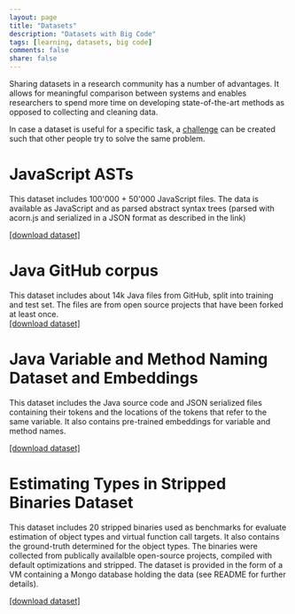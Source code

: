 ```yaml
---
layout: page
title: "Datasets"
description: "Datasets with Big Code"
tags: [learning, datasets, big code]
comments: false
share: false
---
```


Sharing datasets in a research community has a number of advantages. It allows for meaningful comparison between systems and enables researchers to spend more time on developing state-of-the-art methods as opposed to collecting and cleaning data.



In case a dataset is useful for a specific task, a <a href="/challenges">challenge</a> can be created such that other people try to solve the same problem.


<div class="highlightitem">
<h1 id="javascript-asts">JavaScript ASTs</h1>

<p>This dataset includes 100'000 + 50'000 JavaScript files. The data is available as JavaScript and as parsed abstract syntax trees (parsed with acorn.js and serialized in a JSON format as described in the link)<br>

<a href="http://www.srl.inf.ethz.ch/js150.php">[download dataset]</a></p>
</div>


<div class="highlightitem">
<h1 id="githubjava">Java GitHub corpus</h1>

<p>This dataset includes about 14k Java files from GitHub, split into training and test set.
The files are from open source projects that have been forked at least once.
<br/>
<a href="http://groups.inf.ed.ac.uk/cup/javaGithub/">[download dataset]</a></p>
</div>

<div class="highlightitem">
<h1 id="naturalize">Java Variable and Method Naming Dataset and Embeddings</h1>

<p>This dataset includes the Java source code and JSON serialized files containing their tokens and the locations of the tokens that refer to the same variable. It also contains pre-trained embeddings for variable and method names.<br/>

<a href="http://groups.inf.ed.ac.uk/cup/naturalize/">[download dataset]</a></p>
</div>

<div class="highlightitem">
<h1 id="estimatingTypesDataset">Estimating Types in Stripped Binaries Dataset</h1>

<p>This dataset includes 20 stripped binaries used as benchmarks for evaluate estimation of object types and virtual function call targets. 
It also contains the ground-truth determined for the object types. 
The binaries were collected from publically availalble open-source projects, compiled with default optimizations and stripped.
The dataset is provided in the form of a VM containing a Mongo database holding the data (see README for further details).
<br/>

<a href="http://1drv.ms/1J5h6Rl">[download dataset]</a></p>
</div>
